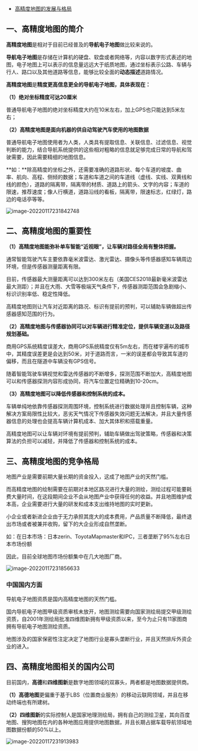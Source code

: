 - [高精度地图的发展与格局](https://mp.weixin.qq.com/s/w5z38WhS5zDhF_2fIiREBg)

## **一、高精度地图的简介**

**高精度地图**是相对于目前已经普及的**导航电子地图**做比较来说的。

**导航电子地图**是存储在计算机的硬盘、软盘或者网络等，内容以数字形式表述的地图，电子地图上可以表示的信息量远远大于纸质地图，通过坐标表示公路、车辆与行人、路口以及其他道路等信息，能够比较全面的**动态描述**道路情况。

**高精度地图**是**精度更高信息更全的导航电子地图，具体表现在：**

**（1）绝对坐标精度可达20厘米**

普通导航电子地图的绝对坐标精度大约在10米左右，加上GPS也只能达到5米左右；

**（2）高精度地图是面向机器的供自动驾驶汽车使用的地图数据**

普通导航电子地图使用者为人类，人类具有提取信息、关联信息、过滤信息、视觉判断的能力，结合导航系统提供的这些相对粗略的信息就足够完成日常的导航和驾驶需要，因此需要精细的地图信息。

**如：**除高精度的坐标之外，还需要准确的道路形状、每个车道的坡度、曲率、航向、高程、侧倾的数据；车道和车道之间的车道线（虚线、实线、双黄线和线的颜色），道路的隔离带，隔离带的材质、道路上的箭头、文字的内容；车道的限速，推荐速度；像人行横道，道路沿线的看板，隔离带，限速标志，红绿灯，路边的电话亭等等。

![image-20220117231842748](https://gitee.com/er-huomeng/img/raw/master/img/image-20220117231842748.png)

## 二、高精度地图的重要性

**（1）高精度地图能弥补单车智能“近视眼”，让车辆对路径全局有整体把握。**

通常智能驾驶汽车主要依靠毫米波雷达、激光雷达、摄像头等传感器感知车辆周边环境，但是传感器测量距离有限。

目前，传感器最大测量距离可以达到300米左右（美国CES2018最新毫米波雷达最大测距）；并且在大雨、大雪等极端天气条件下，传感器测距范围会急剧缩小、标识识别率低、稳定性降低。

高精度地图则让汽车对近距离的路况、标识有提前的预判，可以辅助车辆做超出传感器感知范围的行为。

**（2）高精度地图与传感器协同可以对车辆进行精准定位，提供车辆变道以及路径规划基础。**

商用GPS系统精度误差大，商用GPS系统精度仅有5m左右，而在楼宇遍布的城市中，其精度误差更是会达到50米，对于道路而言，一米的误差都会导致其车道的偏移，而且在隧道中车辆没有GPS信号。

随着智能驾驶车辆视觉和雷达传感器的不断增多，探测范围不断加大，高精度地图可以和传感器探测内容形成协同，将汽车位置定位精确到10-20cm。

**（3）高精度地图可以降低传感器和控制系统的成本。**

车辆单纯地依靠传感器探测周围环境，控制系统进行数据处理并且控制车辆，这种解决方案局限性比较大，恶劣天气情况下传感器失效问题无法解决，并且大量传感器信息的处理也会提高车辆计算机成本、加大其体积和搭载重量。

高精度地图可以让车辆对环境有提前预判，辅助车辆做出驾驶策略，传感器和决策算法的负担可以减轻，并降低了传感器和控制系统的成本。

## 三、高精度地图的竞争格局

地图产业是需要前期大量长期的资金投入，这成了地图产业的天然门槛。

而高精度地图的绘制需要在前期对本地区路况进行大量的测绘，测绘过程可能要耗费大量时间，在这段期间企业不会从地图产业中获得任何的收益。并且地图维护成本高，企业需要进行大量的研发和成本支出维持地图的实时更新。

小企业或者新进企业由于无力承担其庞大的成本费用，产品质量不断降低，最终退出市场或者被兼并收购，留下的大企业形成自然垄断。

如：在日本市场：日本zerin、ToyotaMapmaster和IPC，三者垄断了95%左右日本市场份额

因此，目前全球地图市场份额集中在几大地图厂商。

![image-20220117231856633](https://gitee.com/er-huomeng/img/raw/master/img/image-20220117231856633.png)

### 中国国内方面

导航电子地图资质是国内高精度地图的天然门槛。

国内导航电子地图甲级资质审核未放开，地图测绘需要向国家测绘局提交甲级测绘资质，自2001年测绘局批准四维图新拥有甲级资质以来，至今为止只有11家图商拥有导航电子地图测绘资质。

地图涉及的国家保密性注定决定了地图行业是寡头垄断行业，并且天然排斥外资企业的进入。

## 四、高精度地图相关的国内公司

目前国内，**高德**和**四维图新**是数字地图领域的双寡头，两者都是地图数据提供商。

**（1）高德地图**更偏重于基于LBS（位置商业服务）的移动云联网领域，并且在移动终端也有所建树。

**（2）四维图新**的实际控制人是国家地理测绘局，拥有自己的测绘卫星，其向百度地图、搜狗地图在内的各种地图应用提供地图数据，并且长期占据车载导航领域地图数据份额的50%以上。

![image-20220117231913983](https://gitee.com/er-huomeng/img/raw/master/img/image-20220117231913983.png)

